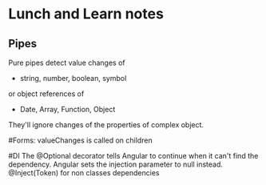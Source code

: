# Lunch and Learn notes

## Pipes
Pure pipes detect value changes of 
* string, number, boolean, symbol

 or object references of
 * Date, Array, Function, Object

They'll ignore changes of the properties of complex object.

#Forms:
valueChanges is called on children

#DI
The @Optional decorator tells Angular to continue when it can't find the dependency. Angular sets the injection parameter to null instead.
@Inject(Token) for non classes dependencies